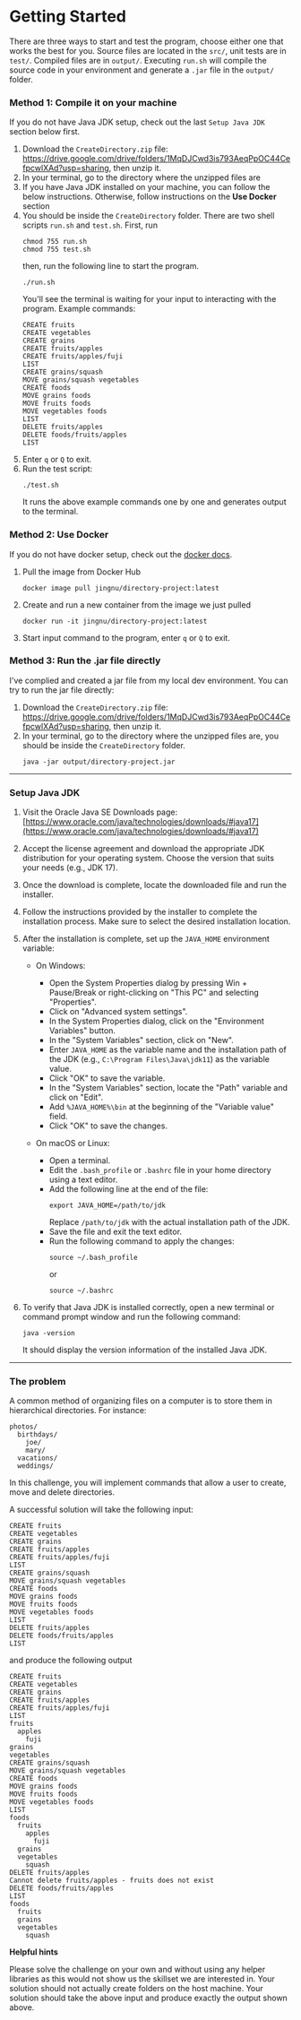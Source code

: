 # Getting Started
There are three ways to start and test the program, choose either one that works the best for you.
Source files are located in the `src/`, unit tests are in `test/`. Compiled files are in `output/`. 
Executing `run.sh` will compile the source code in your environment and generate a `.jar` file in the `output/` folder.


### Method 1: Compile it on your machine
If you do not have Java JDK setup, check out the last `Setup Java JDK` section below first.
1. Download the `CreateDirectory.zip` file: https://drive.google.com/drive/folders/1MqDJCwd3is793AeqPpOC44CefpcwlXAd?usp=sharing, then unzip it.
2. In your terminal, go to the directory where the unzipped files are
3. If you have Java JDK installed on your machine, you can follow the below instructions. Otherwise, follow instructions on the **Use Docker** section
4. You should be inside the `CreateDirectory` folder. There are two shell scripts `run.sh` and `test.sh`. First, run
   ```
   chmod 755 run.sh
   chmod 755 test.sh
   ```
   then, run the following line to start the program.
   ```
   ./run.sh
   ```
   You'll see the terminal is waiting for your input to interacting with the program. Example commands:
   ```
   CREATE fruits
   CREATE vegetables
   CREATE grains
   CREATE fruits/apples
   CREATE fruits/apples/fuji
   LIST
   CREATE grains/squash
   MOVE grains/squash vegetables
   CREATE foods
   MOVE grains foods
   MOVE fruits foods
   MOVE vegetables foods
   LIST
   DELETE fruits/apples
   DELETE foods/fruits/apples
   LIST
   ```
5. Enter `q` or `Q` to exit.
6. Run the test script:
   ```
   ./test.sh
   ```
   It runs the above example commands one by one and generates output to the terminal.

### Method 2: Use Docker
If you do not have docker setup, check out the [docker docs](https://docs.docker.com/desktop/install/mac-install/).
1. Pull the image from Docker Hub
   ```
   docker image pull jingnu/directory-project:latest
   ```
2. Create and run a new container from the image we just pulled
   ```
   docker run -it jingnu/directory-project:latest
   ```
3. Start input command to the program, enter `q` or `Q` to exit.

### Method 3: Run the .jar file directly
   I've complied and created a jar file from my local dev environment. You can try to run the jar file directly:
1. Download the `CreateDirectory.zip` file: https://drive.google.com/drive/folders/1MqDJCwd3is793AeqPpOC44CefpcwlXAd?usp=sharing, then unzip it.
2. In your terminal, go to the directory where the unzipped files are, you should be inside the `CreateDirectory` folder.
   ```
   java -jar output/directory-project.jar
   ```

---
### Setup Java JDK

1. Visit the Oracle Java SE Downloads page: [https://www.oracle.com/java/technologies/downloads/#java17](https://www.oracle.com/java/technologies/downloads/#java17)

2. Accept the license agreement and download the appropriate JDK distribution for your operating system. Choose the version that suits your needs (e.g., JDK 17).

3. Once the download is complete, locate the downloaded file and run the installer.

4. Follow the instructions provided by the installer to complete the installation process. Make sure to select the desired installation location.

5. After the installation is complete, set up the `JAVA_HOME` environment variable:

   - On Windows:
      - Open the System Properties dialog by pressing Win + Pause/Break or right-clicking on "This PC" and selecting "Properties".
      - Click on "Advanced system settings".
      - In the System Properties dialog, click on the "Environment Variables" button.
      - In the "System Variables" section, click on "New".
      - Enter `JAVA_HOME` as the variable name and the installation path of the JDK (e.g., `C:\Program Files\Java\jdk11`) as the variable value.
      - Click "OK" to save the variable.
      - In the "System Variables" section, locate the "Path" variable and click on "Edit".
      - Add `%JAVA_HOME%\bin` at the beginning of the "Variable value" field.
      - Click "OK" to save the changes.

   - On macOS or Linux:
      - Open a terminal.
      - Edit the `.bash_profile` or `.bashrc` file in your home directory using a text editor.
      - Add the following line at the end of the file:
        ```shell
        export JAVA_HOME=/path/to/jdk
        ```
        Replace `/path/to/jdk` with the actual installation path of the JDK.
      - Save the file and exit the text editor.
      - Run the following command to apply the changes:
        ```shell
        source ~/.bash_profile
        ```
        or
        ```shell
        source ~/.bashrc
        ```

6. To verify that Java JDK is installed correctly, open a new terminal or command prompt window and run the following command:
   ```shell
   java -version
   ```
   It should display the version information of the installed Java JDK.

---
### The problem
A common method of organizing files on a computer is to store them in hierarchical directories. For instance:

```
photos/
  birthdays/
    joe/
    mary/
  vacations/
  weddings/
```

In this challenge, you will implement commands that allow a user to create, move and delete directories.

A successful solution will take the following input:

```
CREATE fruits
CREATE vegetables
CREATE grains
CREATE fruits/apples
CREATE fruits/apples/fuji
LIST
CREATE grains/squash
MOVE grains/squash vegetables
CREATE foods
MOVE grains foods
MOVE fruits foods
MOVE vegetables foods
LIST
DELETE fruits/apples
DELETE foods/fruits/apples
LIST
```

and produce the following output

```
CREATE fruits
CREATE vegetables
CREATE grains
CREATE fruits/apples
CREATE fruits/apples/fuji
LIST
fruits
  apples
    fuji
grains
vegetables
CREATE grains/squash
MOVE grains/squash vegetables
CREATE foods
MOVE grains foods
MOVE fruits foods
MOVE vegetables foods
LIST
foods
  fruits
    apples
      fuji
  grains
  vegetables
    squash
DELETE fruits/apples
Cannot delete fruits/apples - fruits does not exist
DELETE foods/fruits/apples
LIST
foods
  fruits
  grains
  vegetables
    squash
```

**Helpful hints** 

Please solve the challenge on your own and without using any helper libraries as this would not show us the skillset we are interested in.
Your solution should not actually create folders on the host machine.
Your solution should take the above input and produce exactly the output shown above.
